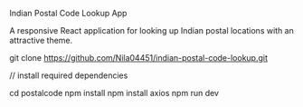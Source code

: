 Indian Postal Code Lookup App

A responsive React application for looking up Indian postal locations with an attractive  theme.



git clone https://github.com/Nila04451/indian-postal-code-lookup.git


 // install required dependencies
 
cd postalcode
npm install
npm install axios
npm run dev

